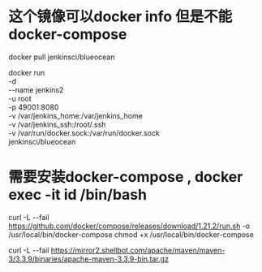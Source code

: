 

#  这个镜像可以docker info   但是不能docker-compose 
docker pull jenkinsci/blueocean


docker run \
  -d \
  --name jenkins2 \
  -u root \
  -p 49001:8080 \
  -v /var/jenkins_home:/var/jenkins_home \
  -v /var/jenkins_ssh:/root/.ssh \
  -v /var/run/docker.sock:/var/run/docker.sock \
  jenkinsci/blueocean
  
 
 # 需要安装docker-compose , docker exec -it id  /bin/bash
 curl -L --fail https://github.com/docker/compose/releases/download/1.21.2/run.sh -o /usr/local/bin/docker-compose
 chmod +x /usr/local/bin/docker-compose
 
 
  curl -L  --fail https://mirror2.shellbot.com/apache/maven/maven-3/3.3.9/binaries/apache-maven-3.3.9-bin.tar.gz
 